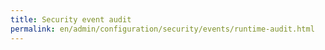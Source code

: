 ```yaml
---
title: Security event audit
permalink: en/admin/configuration/security/events/runtime-audit.html
---
```

